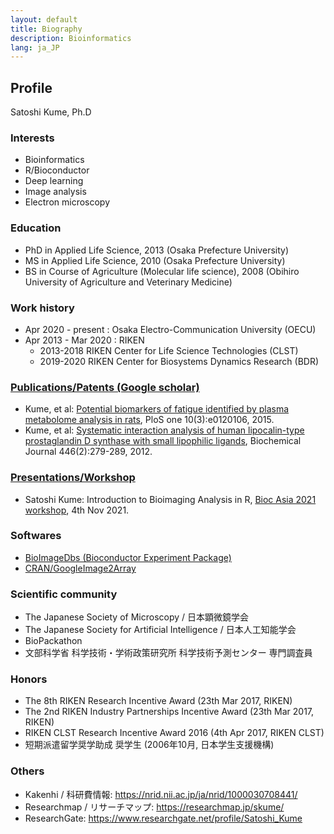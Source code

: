 ```yaml
---
layout: default
title: Biography
description: Bioinformatics
lang: ja_JP
---
```


## Profile

Satoshi Kume, Ph.D

### Interests

- Bioinformatics
- R/Bioconductor
- Deep learning
- Image analysis
- Electron microscopy

### Education

- PhD in Applied Life Science, 2013 (Osaka Prefecture University)
- MS in Applied Life Science, 2010 (Osaka Prefecture University)
- BS in Course of Agriculture (Molecular life science), 2008 (Obihiro University of Agriculture and Veterinary Medicine)

### Work history

- Apr 2020 - present : Osaka Electro-Communication University (OECU)
- Apr 2013 - Mar 2020 : RIKEN
  - 2013-2018 RIKEN Center for Life Science Technologies (CLST)
  - 2019-2020 RIKEN Center for Biosystems Dynamics Research (BDR)

  
### [Publications/Patents (Google scholar)](https://scholar.google.com/citations?hl=en&user=pV7OzeAAAAAJ)

- Kume, et al: [Potential biomarkers of fatigue identified by plasma metabolome analysis in rats](https://journals.plos.org/plosone/article?id=10.1371/journal.pone.0120106), PloS one 10(3):e0120106, 2015.
- Kume, et al: [Systematic interaction analysis of human lipocalin-type prostaglandin D synthase with small lipophilic ligands](https://portlandpress.com/biochemj/article-abstract/446/2/279/46032/Systematic-interaction-analysis-of-human-lipocalin?redirectedFrom=fulltext), Biochemical Journal 446(2):279-289, 2012.

### [Presentations/Workshop](https://researchmap.jp/skume/)

- Satoshi Kume: Introduction to Bioimaging Analysis in R, [Bioc Asia 2021 workshop](https://biocasia2021.bioconductor.org/workshops/), 4th Nov 2021.

### Softwares

- [BioImageDbs (Bioconductor Experiment Package)](https://bioconductor.org/packages/release/data/experiment/html/BioImageDbs.html)
- [CRAN/GoogleImage2Array](https://cran.r-project.org/web/packages/GoogleImage2Array/index.html)

### Scientific community

- The Japanese Society of Microscopy / 日本顕微鏡学会
- The Japanese Society for Artificial Intelligence /  日本人工知能学会
- BioPackathon
- 文部科学省 科学技術・学術政策研究所 科学技術予測センター 専門調査員

### Honors

- The 8th RIKEN Research Incentive Award (23th Mar 2017, RIKEN)
- The 2nd RIKEN Industry Partnerships Incentive Award (23th Mar 2017, RIKEN)
- RIKEN CLST Research Incentive Award 2016 (4th Apr 2017, RIKEN CLST)
- 短期派遣留学奨学助成 奨学生  (2006年10月, 日本学生支援機構)

### Others

- Kakenhi / 科研費情報: https://nrid.nii.ac.jp/ja/nrid/1000030708441/
- Researchmap / リサーチマップ: https://researchmap.jp/skume/
- ResearchGate: https://www.researchgate.net/profile/Satoshi_Kume





